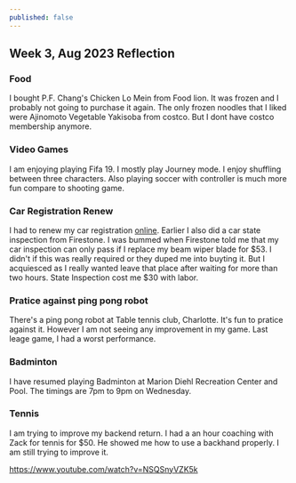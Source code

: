 ```yaml
---
published: false
---
```

## Week 3, Aug 2023 Reflection

### Food

I bought P.F. Chang's Chicken Lo Mein from Food lion. It was frozen and I probably not going to purchase it again. The only frozen noodles that I liked were Ajinomoto Vegetable Yakisoba from costco. But I dont have costco membership anymore.

### Video Games

I am enjoying playing Fifa 19. I mostly play Journey mode. I enjoy shuffling between three characters. Also playing soccer with controller is much more fun compare to shooting game.

### Car Registration Renew

I had to renew my car registration [online](https://payments.ncdot.gov/). Earlier I also did a car state inspection from Firestone. I was bummed when Firestone told me that my car inspection can only pass if I replace my beam wiper blade for $53. I didn't if this was really required or they duped me into buyting it. But I acquiesced as I really wanted leave that place after waiting for more than two hours. State Inspection cost me $30 with labor.

### Pratice against ping pong robot

There's a ping pong robot at Table tennis club, Charlotte. It's fun to pratice against it. However I am not seeing any improvement in my game. Last leage game, I had a worst performance.

### Badminton

I have resumed playing Badminton at Marion Diehl Recreation Center and Pool. The timings are 7pm to 9pm on Wednesday.

### Tennis

I am trying to improve my backend return. I had a an hour coaching with Zack for tennis for $50. He showed me how to use a backhand properly. I am still trying to improve it.

https://www.youtube.com/watch?v=NSQSnyVZK5k
